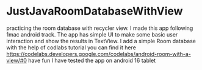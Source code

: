 # JustJavaRoomDatabaseWithView
practicing the room database with recycler view. I made this app following 1mac android track.
The app has simple UI to make some basic user interaction and show the results in TextView.
I add a simple Room database with the help of codlabs tutorial you can find it here
https://codelabs.developers.google.com/codelabs/android-room-with-a-view/#0
have fun
I have tested the app on android 16 tablet
